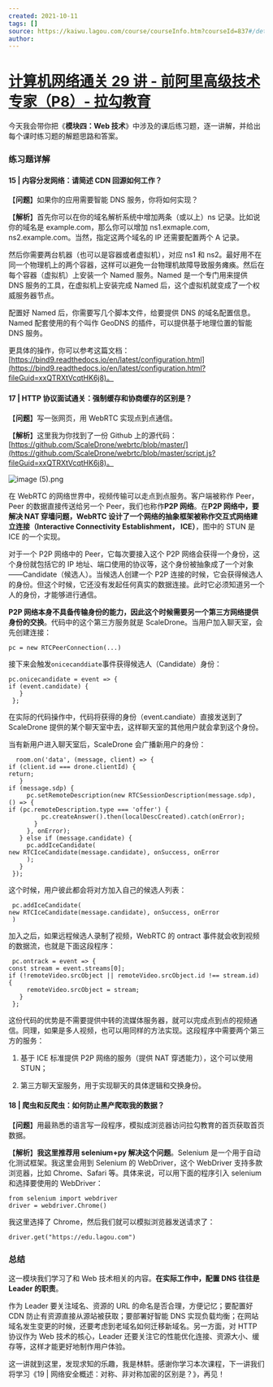 ```yaml
---
created: 2021-10-11
tags: []
source: https://kaiwu.lagou.com/course/courseInfo.htm?courseId=837#/detail/pc?id=7263
author: 
---
```


# [计算机网络通关 29 讲 - 前阿里高级技术专家（P8）- 拉勾教育](https://kaiwu.lagou.com/course/courseInfo.htm?courseId=837#/detail/pc?id=7263)


今天我会带你把《**模块四：Web 技术**》中涉及的课后练习题，逐一讲解，并给出每个课时练习题的解题思路和答案。

### 练习题详解

#### 15 | 内容分发网络：请简述 CDN 回源如何工作？

【**问题**】如果你的应用需要智能 DNS 服务，你将如何实现？

【**解析**】首先你可以在你的域名解析系统中增加两条（或以上）ns 记录。比如说你的域名是 example.com，那么你可以增加 ns1.exmaple.com, ns2.example.com。当然，指定这两个域名的 IP 还需要配置两个 A 记录。

然后你需要两台机器（也可以是容器或者虚拟机），对应 ns1 和 ns2。最好用不在同一个物理机上的两个容器，这样可以避免一台物理机故障导致服务瘫痪。然后在每个容器（虚拟机）上安装一个 Named 服务。Named 是一个专门用来提供 DNS 服务的工具，在虚拟机上安装完成 Named 后，这个虚拟机就变成了一个权威服务器节点。

配置好 Named 后，你需要写几个脚本文件，给要提供 DNS 的域名配置信息。Named 配套使用的有个叫作 GeoDNS 的插件，可以提供基于地理位置的智能 DNS 服务。

更具体的操作，你可以参考这篇文档：[https://bind9.readthedocs.io/en/latest/configuration.html](https://bind9.readthedocs.io/en/latest/configuration.html?fileGuid=xxQTRXtVcqtHK6j8)。

#### 17 | HTTP 协议面试通关：强制缓存和协商缓存的区别是？

【**问题**】写一张网页，用 WebRTC 实现点到点通信。

【**解析**】这里我为你找到了一份 Github 上的源代码：[https://github.com/ScaleDrone/webrtc/blob/master/](https://github.com/ScaleDrone/webrtc/blob/master/script.js?fileGuid=xxQTRXtVcqtHK6j8)。

![image (5).png](https://s0.lgstatic.com/i/image6/M01/43/52/Cgp9HWC4nISASrfFAAEwZ4EyOXU323.png)

在 WebRTC 的网络世界中，视频传输可以走点到点服务。客户端被称作 Peer，Peer 的数据直接传送给另一个 Peer，我们也称作**P2P 网络**。在**P2P 网络中，要解决 NAT 穿墙问题，WebRTC 设计了一个网络的抽象框架被称作交互式网络建立连接（Interactive Connectivity Establishment， ICE）**，图中的 STUN 是 ICE 的一个实现。

对于一个 P2P 网络中的 Peer，它每次要接入这个 P2P 网络会获得一个身份，这个身份就包括它的 IP 地址、端口使用的协议等，这个身份被抽象成了一个对象——Candidate（候选人）。当候选人创建一个 P2P 连接的时候，它会获得候选人的身份。但这个时候，它还没有发起任何真实的数据连接。此时它必须知道另一个人的身份，才能够进行通信。

**P2P 网络本身不具备传输身份的能力，因此这个时候需要另一个第三方网络提供身份的交换**。代码中的这个第三方服务就是 ScaleDrone。当用户加入聊天室，会先创建连接：

```
pc = new RTCPeerConnection(...)
```

接下来会触发`onicecanddiate`事件获得候选人（Candidate）身份：

```
pc.onicecandidate = event => {
if (event.candidate) {
   }
 };
```

在实际的代码操作中，代码将获得的身份（event.candiate）直接发送到了 ScaleDrone 提供的某个聊天室中去，这样聊天室的其他用户就会拿到这个身份。

当有新用户进入聊天室后，ScaleDrone 会广播新用户的身份：

```
  room.on('data', (message, client) => {
if (client.id === drone.clientId) {
return;
   }
if (message.sdp) {
     pc.setRemoteDescription(new RTCSessionDescription(message.sdp), () => {
if (pc.remoteDescription.type === 'offer') {
         pc.createAnswer().then(localDescCreated).catch(onError);
       }
     }, onError);
   } else if (message.candidate) {
     pc.addIceCandidate(
new RTCIceCandidate(message.candidate), onSuccess, onError
     );
   }
 });
```

这个时候，用户彼此都会将对方加入自己的候选人列表：

```
 pc.addIceCandidate(
new RTCIceCandidate(message.candidate), onSuccess, onError
 )
```

加入之后，如果远程候选人录制了视频，WebRTC 的 ontract 事件就会收到视频的数据流，也就是下面这段程序：

```
 pc.ontrack = event => {
const stream = event.streams[0];
if (!remoteVideo.srcObject || remoteVideo.srcObject.id !== stream.id) {
     remoteVideo.srcObject = stream;
   }
 };
```

这份代码的优势是不需要提供中转的流媒体服务器，就可以完成点到点的视频通信。同理，如果是多人视频，也可以用同样的方法实现。这段程序中需要两个第三方的服务：

1.  基于 ICE 标准提供 P2P 网络的服务（提供 NAT 穿透能力），这个可以使用 STUN；
    
2.  第三方聊天室服务，用于实现聊天的具体逻辑和交换身份。
    

#### 18 | 爬虫和反爬虫：如何防止黑产爬取我的数据？

【**问题**】用最熟悉的语言写一段程序，模拟成浏览器访问拉勾教育的首页获取首页数据。

【**解析**】**我这里推荐用 selenium+py 解决这个问题**。Selenium 是一个用于自动化测试框架。我这里会用到 Selenium 的 WebDriver，这个 WebDriver 支持多款浏览器，比如 Chrome、Safari 等。具体来说，可以用下面的程序引入 selenium 和选择要使用的 WebDriver：

```
from selenium import webdriver
driver = webdriver.Chrome()
```

我这里选择了 Chrome，然后我们就可以模拟浏览器发送请求了：

```
driver.get("https://edu.lagou.com")
```

### 总结

这一模块我们学习了和 Web 技术相关的内容。**在实际工作中，配置 DNS 往往是 Leader 的职责**。

作为 Leader 要关注域名、资源的 URL 的命名是否合理，方便记忆；要配置好 CDN 防止有资源直接从源站被获取；要部署好智能 DNS 实现负载均衡；在网站域名发生变更的时候，还要考虑到老域名如何迁移新域名。另一方面，对 HTTP 协议作为 Web 技术的核心，Leader 还要关注它的性能优化连接、资源大小、缓存等，这样才能更好地制作用户体验。

这一讲就到这里，发现求知的乐趣，我是林䭽。感谢你学习本次课程，下一讲我们将学习《19 | 网络安全概述：对称、非对称加密的区别是？》，再见！
